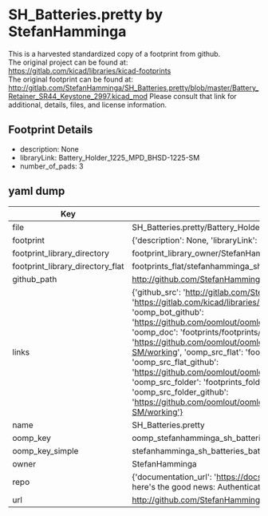 # SH_Batteries.pretty by StefanHamminga  
This is a harvested standardized copy of a footprint from github.  
The original project can be found at:  
https://gitlab.com/kicad/libraries/kicad-footprints  
The original footprint can be found at:
http://gitlab.com/StefanHamminga/SH_Batteries.pretty/blob/master/Battery_Retainer_SR44_Keystone_2997.kicad_mod
Please consult that link for additional, details, files, and license information.  
## Footprint Details
* description: None  
* libraryLink: Battery_Holder_1225_MPD_BHSD-1225-SM  
* number_of_pads: 3  
## yaml dump  
| Key | Value |  
| --- | --- |  
| file | SH_Batteries.pretty/Battery_Holder_1225_MPD_BHSD-1225-SM.kicad_mod |  
| footprint | {'description': None, 'libraryLink': 'Battery_Holder_1225_MPD_BHSD-1225-SM', 'number_of_pads': 3} |  
| footprint_library_directory | footprint_library_owner/StefanHamminga_SH_Batteries.pretty |  
| footprint_library_directory_flat | footprints_flat/stefanhamminga_sh_batteries_battery_holder_1225_mpd_bhsd_1225_sm/working |  
| github_path | http://github.com/StefanHamminga/SH_Batteries.pretty/blob/master/Battery_Holder_1225_MPD_BHSD-1225-SM.kicad_mod |  
| links | {'github_src': 'http://gitlab.com/StefanHamminga/SH_Batteries.pretty/blob/master/Battery_Retainer_SR44_Keystone_2997.kicad_mod', 'github_src_repo': 'https://gitlab.com/kicad/libraries/kicad-footprints', 'oomp_bot': 'footprints/stefanhamminga_sh_batteries_battery_holder_1225_mpd_bhsd_1225_sm/working', 'oomp_bot_github': 'https://github.com/oomlout/oomlout_oomp_footprint_bot/tree/main/footprints/stefanhamminga_sh_batteries_battery_holder_1225_mpd_bhsd_1225_sm/working', 'oomp_doc': 'footprints/footprints/StefanHamminga/SH_Batteries/Battery_Holder_1225_MPD_BHSD-1225-SM/working/', 'oomp_doc_github': 'https://github.com/oomlout/oomlout_oomp_footprint_doc/tree/main/footprints/footprints/StefanHamminga/SH_Batteries/Battery_Holder_1225_MPD_BHSD-1225-SM/working', 'oomp_src_flat': 'footprints_flat/footprints_flat/stefanhamminga_sh_batteries_battery_holder_1225_mpd_bhsd_1225_sm/working', 'oomp_src_flat_github': 'https://github.com/oomlout/oomlout_oomp_footprint_src/tree/main/footprints_flat/stefanhamminga_sh_batteries_battery_holder_1225_mpd_bhsd_1225_sm/working', 'oomp_src_folder': 'footprints_folder/footprints_folder/StefanHamminga/SH_Batteries/Battery_Holder_1225_MPD_BHSD-1225-SM/working', 'oomp_src_folder_github': 'https://github.com/oomlout/oomlout_oomp_footprint_src/tree/main/footprints_folder/StefanHamminga/SH_Batteries/Battery_Holder_1225_MPD_BHSD-1225-SM/working'} |  
| name | SH_Batteries.pretty |  
| oomp_key | oomp_stefanhamminga_sh_batteries_battery_holder_1225_mpd_bhsd_1225_sm |  
| oomp_key_simple | stefanhamminga_sh_batteries_battery_holder_1225_mpd_bhsd_1225_sm |  
| owner | StefanHamminga |  
| repo | {'documentation_url': 'https://docs.github.com/rest/overview/resources-in-the-rest-api#rate-limiting', 'message': "API rate limit exceeded for 84.66.173.59. (But here's the good news: Authenticated requests get a higher rate limit. Check out the documentation for more details.)"} |  
| url | http://github.com/StefanHamminga/SH_Batteries.pretty |  

